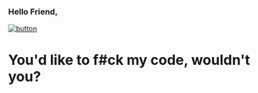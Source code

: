 ### Hello Friend,

[![button](https://user-images.githubusercontent.com/95901240/196132754-09a4faf1-7512-4db3-9d3c-9cd978df12d5.jpg)](https://isg32.github.io/)

# You'd like to f#ck my code, wouldn't you?
